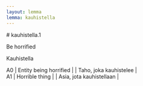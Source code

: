 ```yaml
---
layout: lemma
lemma: kauhistella
---
```


<div class="sense">
# <span class="sensename">kauhistella.1</span>

<span class="description">Be horrified</span>

<span class="description">Kauhistella</span>

A0 | Entity being horrified |   | Taho, joka kauhistelee |  
A1 | Horrible thing |   | Asia, jota kauhistellaan |  

</div>

